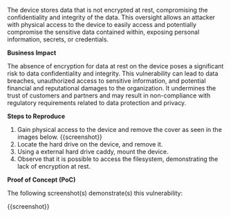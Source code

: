 The device stores data that is not encrypted at rest, compromising the confidentiality and integrity of the data. This oversight allows an attacker with physical access to the device to easily access and potentially compromise the sensitive data contained within, exposing personal information, secrets, or credentials.

**Business Impact**

The absence of encryption for data at rest on the device poses a significant risk to data confidentiality and integrity. This vulnerability can lead to data breaches, unauthorized access to sensitive information, and potential financial and reputational damages to the organization. It undermines the trust of customers and partners and may result in non-compliance with regulatory requirements related to data protection and privacy.

**Steps to Reproduce**

1. Gain physical access to the device and remove the cover as seen in the images below.
{{screenshot}}
1. Locate the hard drive on the device, and remove it.
1. Using a external hard drive caddy, mount the device.
1. Observe that it is possible to access the filesystem, demonstrating the lack of encryption at rest.

**Proof of Concept (PoC)**

The following screenshot(s) demonstrate(s) this vulnerability:

{{screenshot}}
